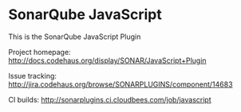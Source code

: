 SonarQube JavaScript
================

This is the SonarQube JavaScript Plugin

Project homepage:
http://docs.codehaus.org/display/SONAR/JavaScript+Plugin

Issue tracking:
http://jira.codehaus.org/browse/SONARPLUGINS/component/14683

CI builds:
http://sonarplugins.ci.cloudbees.com/job/javascript
